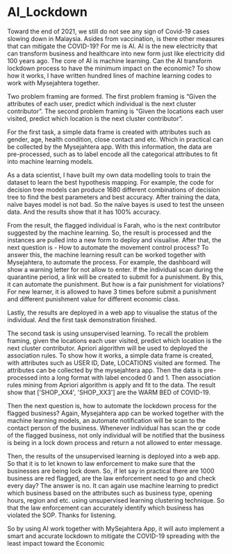 # AI_Lockdown

Toward the end of 2021, we still do not see any sign of Covid-19 cases slowing down in Malaysia. Asides from vaccination, is there other measures that can mitigate the COVID-19? For me is AI. AI is the new electricity that can transform business and healthcare into new form just like electricity did 100 years ago. The core of AI is machine learning. Can the AI transform lockdown process to have the minimum impact on the economic? To show how it works, I have written hundred lines of machine learning codes to work with Mysejahtera together.

Two problem framing are formed. The first problem framing is “Given the attributes of each user, predict which individual is the next cluster contributor”. The second problem framing is “Given the locations each user visited, predict which location is the next cluster contributor”. 

For the first task, a simple data frame is created with attributes such as gender, age, health condition, close contact and etc. Which in practical can be collected by the Mysejahtera app. With this information, the data are pre-processed, such as to label encode all the categorical attributes to fit into machine learning models.

As a data scientist, I have built my own data modelling tools to train the dataset to learn the best hypothesis mapping. For example, the code for decision tree models can produce 1680 different combinations of decision tree to find the best parameters and best accuracy. After training the data, naïve bayes model is not bad. So the naïve bayes is used to test the unseen data. And the results show that it has 100% accuracy.  

From the result, the flagged individual is Farah, who is the next contributor suggested by the machine learning. So, the result is processed and the instances are pulled into a new form to deploy and visualise. After that, the next question is - How to automate the movement control process? To answer this, the machine learning result can be worked together with Mysejahtera, to automate the process. For example, the dashboard will show a warning letter for not allow to enter. If the individual scan during the quarantine period, a link will be created to submit for a punishment. By this, it can automate the punishment. But how is a fair punishment for violations? For new learner, it is allowed to have 3 times before submit a punishment and different punishment value for different economic class.

Lastly, the results are deployed in a web app to visualise the status of the individual. And the first task demonstration finished.

The second task is using unsupervised learning. To recall the problem framing, given the locations each user visited, predict which location is the next cluster contributor. Apriori algorithm will be used to deployed the association rules. To show how it works, a simple data frame is created, with attributes such as USER ID, Date, LOCATIONS visited are formed. The attributes can be collected by the mysejahtera app. Then the data is pre-processed into a long format with label encoded 0 and 1. Then association rules mining from Apriori algorithm is apply and fit to the data. The result show that ['SHOP_XX4', 'SHOP_XX3'] are the WARM BED of COVID-19.

Then the next question is, how to automate the lockdown process for the flagged business?  Again, Mysejahtera app can be worked together with the machine learning models, an automate notification will be scan to the contact person of the business. Whenever individual has scan the qr code of the flagged business, not only individual will be notified that the business is being in a lock down process and return a not allowed to enter message.

Then, the results of the unsupervised learning is deployed into a web app. So that it is to let known to law enforcement to make sure that the businesses are being lock down. So, if let say in practical there are 1000 business are red flagged, are the law enforcement need to go and check every day? The answer is no. It can again use machine learning to predict which business based on the attributes such as business type, opening hours, region and etc. using unsupervised learning clustering technique. So that the law enforcement can accurately identify which business has violated the SOP. Thanks for listening.

So by using AI work together with MySejahtera App, it will auto implement a smart and accurate lockdown to mitigate the COVID-19 spreading with the least impact toward the Economic
